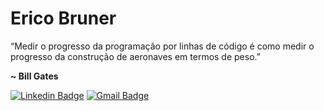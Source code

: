 # Erico Bruner 

“Medir o progresso da programação por linhas de código é como medir o progresso da construção de aeronaves em termos de peso.”

<b> ~ Bill Gates </b>

[![Linkedin Badge](https://img.shields.io/badge/-Erico%20Bruner-22BB97?style=flat-square&logo=Linkedin&logoColor=black&link=https://www.linkedin.com/in/erico-bruner/)](https://www.linkedin.com/in/erico-bruner/)
[![Gmail Badge](https://img.shields.io/badge/-ericodasilvabruner@gmail.com-22BB97?style=flat-square&logo=Gmail&logoColor=black&link=mailto:ericodasilvabruner@gmail.com)](mailto:ericodasilvabruner@gmail.com)
